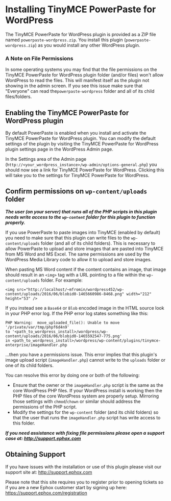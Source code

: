 # Installing TinyMCE PowerPaste for WordPress

The TinyMCE PowerPaste for WordPress plugin is provided as a ZIP file named `powerpaste-wordpress.zip`.
You install this plugin (`powerpaste-wordpress.zip`) as you would install any other WordPress
plugin.

### A Note on File Permissions
In some operating systems you may find that the file permissions on the TinyMCE PowerPaste for WordPress plugin
folder (and/or files) won't allow WordPress to read the files.  This will manifest itself as the plugin not showing
in the admin screen.  If you see this issue make sure that "Everyone" can read the`powerpaste-wordpress` folder and
all of its child files/folders.

## Enabling the TinyMCE PowerPaste for WordPress plugin
By default PowerPaste is enabled when you install and activate the TinyMCE PowerPaste for WordPress plugin.
You can modify the default settings of the plugin by visiting the TinyMCE PowerPaste for WordPress plugin
settings page in the WordPress Admin page.

In the Settings area of the Admin page (`http://<your_wordpress_instance>/wp-admin/options-general.php`)
you should now see a link for TinyMCE PowerPaste for WordPress.  Clicking this will take you to the settings for
TinyMCE PowerPaste for WordPress.


## Confirm permissions on `wp-content/uploads` folder

***The user (on your server) that runs all of the PHP scripts in this plugin needs write access to the `wp-content`
folder for this plugin to function properly.***

If you use PowerPaste to paste images into TinyMCE (enabled by default) you need to make sure that this plugin
can write files to the `wp-content/uploads` folder (and all of its child folders).  This is necessary to allow
PowerPaste to upload and store images that are pasted into TinyMCE from MS Word and MS Excel.  The same permissions
are used by the WordPress Media Library code to allow it to upload and store images.

When pasting MS Word content if the content contains an image, that image should result in an `<img>` tag with
a URL pointing to a file within the `wp-content/uploads` folder.  For example:

`<img src="http://localhost/~mfromin/wordpress452/wp-content/uploads/2016/06/blobid0-1465660986-8468.png" width="212" height="53" />`

If you instead see a `Base64` or `Blob` encoded image in the HTML source look in your PHP error log.  If the PHP error log
states something like this:

```
PHP Warning:  move_uploaded_file(): Unable to move '/private/var/tmp/phpf6d4n9'
to '<path_to_wordpress_install>/wordpress/wp-content/uploads/2016/06/blobid0-1465592547-775.png'
in <path_to_wordpress_install>/wordpress/wp-content/plugins/tinymce-enterprise/imageHandler.php
```

...then you have a permissions issue.  This error implies that this plugin's image upload script (`imageHandler.php`) cannot write to the `uploads` folder or one of its child folders.

You can resolve this error by doing one or both of the following:

* Ensure that the owner or the `imageHandler.php` script is the same as the core WordPress PHP files.  If your WordPress install is working then the PHP files of the core WordPress system are properly setup.  Mirroring those settings with `chmod`/`chown` or similar should address the permissions of the  PHP script. 
* Modify the settings for the `wp-content` folder (and its child folders) so that the user that runs the `imageHandler.php` script has write access to this folder. 

***If you need assistance with fixing file permissions please open a support case at: http://support.ephox.com***

## Obtaining Support
If you have issues with the installation or use of this plugin please visit our support site at: http://support.ephox.com

Please note that this site requires you to register prior to opening tickets so if you are a new Ephox customer start by signing up here:  https://support.ephox.com/registration